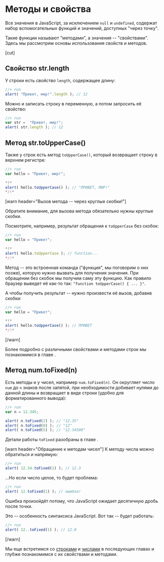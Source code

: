 # Методы и свойства

Все значения в JavaScript, за исключением `null` и `undefined`, содержат набор вспомогательных функций и значений, доступных "через точку".

Такие функции называют "методами", а значения -- "свойствами". Здесь мы рассмотрим основы использования свойств и методов.

[cut]

## Свойство str.length

У строки есть *свойство* `length`, содержащее длину:

```js
//+ run
alert( "Привет, мир!".length ); // 12
```

Можно и записать строку в переменную, а потом запросить её свойство:

```js
//+ run
var str =  "Привет, мир!";
alert( str.length ); // 12
```

## Метод str.toUpperCase()

Также у строк есть *метод* `toUpperCase()`, который возвращает строку в верхнем регистре:

```js
//+ run
var hello = "Привет, мир!";

*!*
alert( hello.toUpperCase() ); // "ПРИВЕТ, МИР!"
*/!*
```

[warn header="Вызов метода -- через круглые скобки!"]

Обратите внимание, для вызова метода обязательно нужны круглые скобки.

Посмотрите, например, результат обращения к `toUpperCase` без скобок:

```js
//+ run
var hello = "Привет";

*!*
alert( hello.toUpperCase ); // function...
*/!*
```

Метод -- это встроенная команда ("функция", мы поговорим о них позже), которую нужно вызвать для получения значения. При обращении без скобок мы получим саму эту функцию. Как правило браузер выведет её как-то так: `"function toUpperCase() { ... }"`.

А чтобы получить результат -- нужно произвести её вызов, добавив скобки:

```js
//+ run
var hello = "Привет";

*!*
alert( hello.toUpperCase() ); // ПРИВЕТ
*/!*
```

[/warn]

Более подробно с различными свойствами и методами строк мы познакомимся в главе [](/string).

## Метод num.toFixed(n)

Есть методы и у чисел, например `num.toFixed(n)`. Он округляет число `num` до `n` знаков после запятой, при необходимости добивает нулями до данной длины и возвращает в виде строки (удобно для форматированного вывода):

```js
//+ run
var n = 12.345;

alert( n.toFixed(2) ); // "12.35"
alert( n.toFixed(0) ); // "12"
alert( n.toFixed(5) ); // "12.34500"
```

Детали работы `toFixed` разобраны в главе [](/number).

[warn header="Обращение к методам чисел"]
К методу числа можно обратиться и напрямую:

```js
//+ run
alert( 12.34.toFixed(1) ); // 12.3
```

...Но если число целое, то будет проблема:

```js
//+ run
alert( 12.toFixed(1) ); // ошибка!
```

Ошибка произойдёт потому, что JavaScript ожидает десятичную дробь после точки.

Это -- особенность синтаксиса JavaScript. Вот так -- будет работать:

```js
//+ run
alert( 12..toFixed(1) ); // 12.0
```

[/warn]



Мы еще встретимся со [строками](/string) и [числами](/number) в последующих главах и глубже познакомимся с их свойствами и методами.